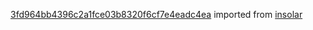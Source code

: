 [3fd964bb4396c2a1fce03b8320f6cf7e4eadc4ea](https://github.com/insolar/insolar/commit/3fd964bb4396c2a1fce03b8320f6cf7e4eadc4ea) imported from [insolar](https://github.com/insolar/insolar)
